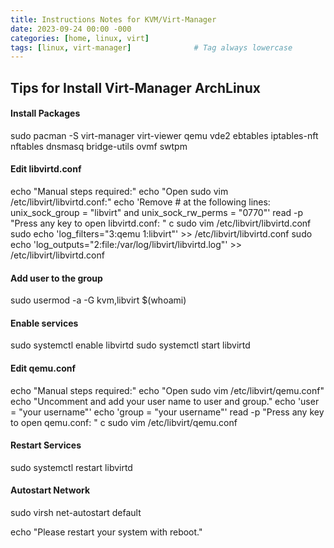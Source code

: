 ```yaml
---
title: Instructions Notes for KVM/Virt-Manager
date: 2023-09-24 00:00 -000
categories: [home, linux, virt]
tags: [linux, virt-manager]              # Tag always lowercase
---
```

## Tips for Install Virt-Manager ArchLinux

#### Install Packages

sudo pacman -S virt-manager virt-viewer qemu vde2 ebtables iptables-nft nftables dnsmasq bridge-utils ovmf swtpm

#### Edit libvirtd.conf

echo "Manual steps required:"
echo "Open sudo vim /etc/libvirt/libvirtd.conf:"
echo 'Remove # at the following lines: unix_sock_group = "libvirt" and unix_sock_rw_perms = "0770"'
read -p "Press any key to open libvirtd.conf: " c
sudo vim /etc/libvirt/libvirtd.conf
sudo echo 'log_filters="3:qemu 1:libvirt"' >> /etc/libvirt/libvirtd.conf
sudo echo 'log_outputs="2:file:/var/log/libvirt/libvirtd.log"' >> /etc/libvirt/libvirtd.conf

#### Add user to the group

sudo usermod -a -G kvm,libvirt $(whoami)

#### Enable services

sudo systemctl enable libvirtd
sudo systemctl start libvirtd

#### Edit qemu.conf

echo "Manual steps required:"
echo "Open sudo vim /etc/libvirt/qemu.conf"
echo "Uncomment and add your user name to user and group."
echo 'user = "your username"'
echo 'group = "your username"'
read -p "Press any key to open qemu.conf: " c
sudo vim /etc/libvirt/qemu.conf

#### Restart Services

sudo systemctl restart libvirtd

#### Autostart Network

sudo virsh net-autostart default

echo "Please restart your system with reboot."
